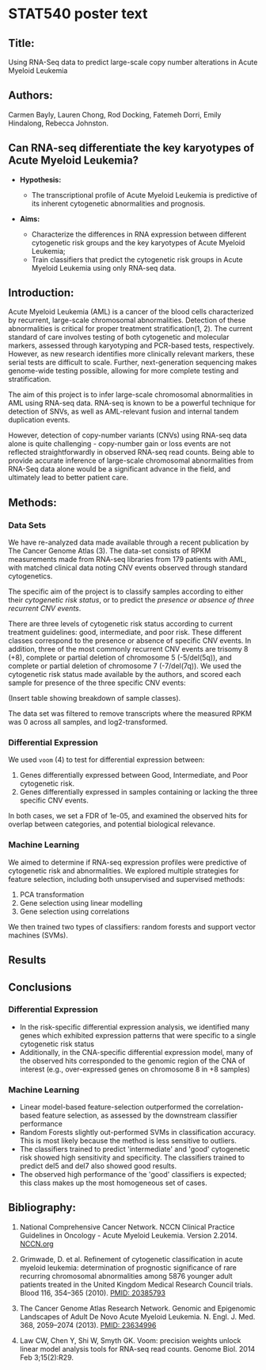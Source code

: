 STAT540 poster text
===================

## Title:
Using RNA-Seq data to predict large-scale copy number alterations in Acute Myeloid Leukemia

## Authors:
Carmen Bayly, Lauren Chong, Rod Docking, Fatemeh Dorri, Emily Hindalong, Rebecca Johnston.

## Can RNA-seq differentiate the key karyotypes of Acute Myeloid Leukemia?
- **Hypothesis:** 
  - The transcriptional profile of Acute Myeloid Leukemia is predictive of its inherent cytogenetic abnormalities and prognosis.

- **Aims:**
  - Characterize the differences in RNA expression between different cytogenetic risk groups and the key karyotypes of Acute Myeloid Leukemia;
  - Train classifiers that predict the cytogenetic risk groups in Acute Myeloid Leukemia using only RNA-seq data.

## Introduction:

Acute Myeloid Leukemia (AML) is a cancer of the blood cells characterized by recurrent, large-scale chromosomal abnormalities. Detection of these abnormalities is critical for proper treatment stratification(1, 2). The current standard of care involves testing of both cytogenetic and molecular markers, assessed through karyotyping and PCR-based tests, respectively. However, as new research identifies more clinically relevant markers, these serial tests are difficult to scale. Further, next-generation sequencing makes genome-wide testing possible, allowing for more complete testing and stratification.

The aim of this project is to infer large-scale chromosomal abnormalities in AML using RNA-seq data. RNA-seq is known to be a powerful technique for detection of SNVs, as well as AML-relevant fusion and internal tandem duplication events. 

However, detection of copy-number variants (CNVs) using RNA-seq data alone is quite challenging - copy-number gain or loss events are not reflected straightforwardly in observed RNA-seq read counts. Being able to provide accurate inference of large-scale chromosomal abnormalities from RNA-Seq data alone would be a significant advance in the field, and ultimately lead to better patient care.

## Methods:

### Data Sets

We have re-analyzed data made available through a recent publication by The Cancer Genome Atlas (3). The data-set consists of RPKM measurements made from RNA-seq libraries from 179 patients with AML, with matched clinical data noting CNV events observed through standard cytogenetics.

The specific aim of the project is to classify samples according to either their *cytogenetic risk status*, or to predict the *presence or absence of three recurrent CNV events*.

There are three levels of cytogenetic risk status according to current treatment guidelines: good, intermediate, and poor risk. These different classes correspond to the presence or absence of specific CNV events. In addition, three of the most commonly recurrent CNV events are trisomy 8 (+8), complete or partial deletion of chromosome 5 (-5/del(5q)), and complete or partial deletion of chromosome 7 (-7/del(7q)). We used the cytogenetic risk status made available by the authors, and scored each sample for presence of the three specific CNV events:

(Insert table showing breakdown of sample classes).

The data set was filtered to remove transcripts where the measured RPKM was 0 across all samples, and log2-transformed.

### Differential Expression

We used `voom` (4) to test for differential expression between:

1. Genes differentially expressed between Good, Intermediate, and Poor cytogenetic risk.
2. Genes differentially expressed in samples containing or lacking the three specific CNV events.

In both cases, we set a FDR of 1e-05, and examined the observed hits for overlap between categories, and potential biological relevance.

### Machine Learning

We aimed to determine if RNA-seq expression profiles were predictive of cytogenetic risk and abnormalities. We explored multiple strategies for feature selection, including both unsupervised and supervised methods:

1.	PCA transformation
2.	Gene selection using linear modelling
3.	Gene selection using correlations

We then trained two types of classifiers: random forests and support vector machines (SVMs).

## Results


## Conclusions

### Differential Expression

- In the risk-specific differential expression analysis, we identified many genes which exhibited expression patterns that were specific to a single cytogenetic risk status
- Additionally, in the CNA-specific differential expression model, many of the observed hits corresponded to the genomic region of the CNA of interest (e.g., over-expressed genes on chromosome 8 in +8 samples)

### Machine Learning

- Linear model-based feature-selection outperformed the correlation-based feature selection, as assessed by the downstream classifier performance
- Random Forests slightly out-performed SVMs in classification accuracy. This is most likely because the method is less sensitive to outliers. 
- The classifiers trained to predict 'intermediate' and 'good' cytogenetic risk showed high sensitivity and specificity. The classifiers trained to predict del5 and del7 also showed good results.
- The observed high performance of the 'good' classifiers is expected; this class makes up the most homogeneous set of cases.

## Bibliography:

1. National Comprehensive Cancer Network. NCCN Clinical Practice Guidelines in Oncology - Acute Myeloid Leukemia. Version 2.2014. [NCCN.org](http://nccn.org) 

2. Grimwade, D. et al. Refinement of cytogenetic classification in acute myeloid leukemia: determination of prognostic significance of rare recurring chromosomal abnormalities among 5876 younger adult patients treated in the United Kingdom Medical Research Council trials. Blood 116, 354–365 (2010). [PMID: 20385793](http://www.ncbi.nlm.nih.gov/pubmed/?term=20385793)

3. The Cancer Genome Atlas Research Network. Genomic and Epigenomic Landscapes of Adult De Novo Acute Myeloid Leukemia. N. Engl. J. Med. 368, 2059–2074 (2013). [PMID: 23634996](http://www.ncbi.nlm.nih.gov/pubmed/?term=23634996)

4.	Law CW, Chen Y, Shi W, Smyth GK. Voom: precision weights unlock linear model analysis tools for RNA-seq read counts. Genome Biol. 2014 Feb 3;15(2):R29. 
